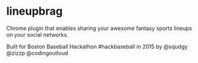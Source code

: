 # lineupbrag
Chrome plugin that enables sharing your awesome fantasy sports lineups on your social networks.

Built for Boston Baseball Hackathon #hackbaseball in 2015 by @squdgy @zizzp @codingoutloud



